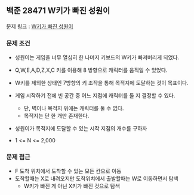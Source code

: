 ## 백준 28471 W키가 빠진 성원이

문제 링크 : [W키가 빠진 성원이](https://www.acmicpc.net/problem/28471)

### 문제 조건

- 성원이는 게임을 너무 열심히 한 나머지 키보드의 W키가 빠져버리게 되었다.
- Q,W,E,A,D,Z,X,C 키를 이용해 8 방향으로 캐릭터를 움직일 수 있었다.
- W키를 제외한 상태인 7방향의 키 조작을 통해 목적지에 도달하는 것이 목표이다.
- 게임 시작하기 전에 빈 공간 중 어느 지점에 캐릭터를 둘 지 결정할 수 있다.
    - 단, 벽이나 목적지 위에는 캐릭터를 둘 수 없다.
    - 목적지는 단 한 개만 존재한다.
- 성원이가 목적지에 도달할 수 있는 시작 지점의 개수를 구하자

- 1 <= N <= 2,000

### 문제 접근

- F 도착 위치에서 도착할 수 있는 모든 칸으로 이동
- 도착할때는 X로 내려오지만 도착위치에서 출발할때는 W로 이동하면서 탐색
    - W키가 빠진 게 아닌 X키가 빠진 것으로 탐색